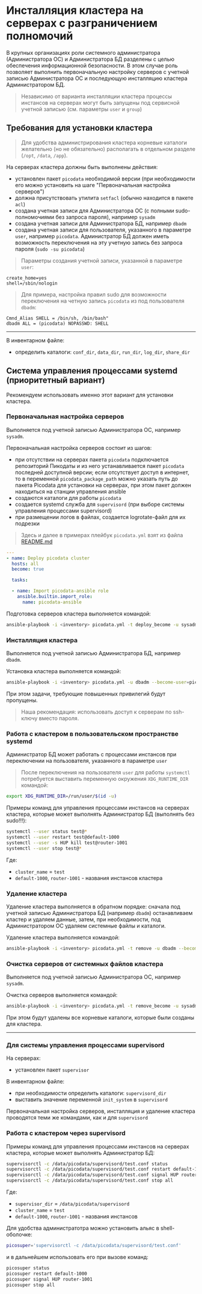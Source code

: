 # Инсталляция кластера на серверах с разграничением полномочий

В крупных организациях роли системного администратора (Администратора ОС) и Администратора БД разделены с целью обеспечения информационной безопасности.
В этом случае роль позволяет выполнить первоначальную настройку серверов с учетной записью Администратора ОС и последующую инсталляцию кластера Администратором БД.

> Независимо от варианта инсталляции кластера процессы инстансов на серверах могут быть запущены под сервисной учетной записью (см. параметры `user` и `group`)


## Требования для установки кластера

> Для удобства администрирования кластера корневые каталоги желательно (но не обязательно) располагать в отдельном разделе (`/opt`, `/data`, `/app`).

На серверах кластера должны быть выполнены действия:
- установлен пакет `picodata` необходимой версии (при необходимости его можно установить на шаге "Первоначальная настройка серверов")
- должна присутствовать утилита `setfacl` (обычно находится в пакете `acl`)
- создана учетная записи для Администратора ОС (с полными sudo-полномочиями без запроса пароля), например `sysadm`
- создана учетная записи для Администратора БД, например `dbadm`
- создана учетная записи для пользователя, указанного в параметре `user`, например `picodata`. Администратор БД должен иметь возможность переключения на эту учетную запись без запроса пароля (`sudo -su picodata`)

> Параметры создания учетной записи, указанной в параметре `user`:
```
create_home=yes
shell=/sbin/nologin
```

> Для примера, настройка правил sudo для возможности переключения на четную запись `picodata` из под пользователя `dbadm`:
```
Cmnd_Alias SHELL = /bin/sh, /bin/bash"
dbadm ALL = (picodata) NOPASSWD: SHELL
```

---

В инвентарном файле:
- определить каталоги: `conf_dir`, `data_dir`, `run_dir`, `log_dir`, `share_dir`

## Система управления процессами systemd (приоритетный вариант)

Рекомендуем использовать именно этот вариант для установки кластера.

### Первоначальная настройка серверов

Выполняется под учетной записью Администратора ОС, например `sysadm`.

Первоначальная настройка серверов состоит из шагов:
- при отсутствии на серверах пакета `picodata` подключается репозиторий Пикодаты и из него устанавливается пакет `picodata` последней доступной версии;
  если отсутствует доступ в интернет, то в переменной `picodata_package_path` можно указать путь до пакета Picodata для установки на серверах, при этом пакет должен находиться на станции управления ansible
- создаются каталоги для работы `picodata`
- создается systemd служба для `supervisord` (при выборе системы управления процессами supervisord)
- при размещении логов в файлах, создается logrotate-файл для их подрезки

> Здесь и далее в примерах плейбук `picodata.yml` взят из файла [README.md](../README.md)

```yaml
---
- name: Deploy picodata cluster
  hosts: all
  become: true

  tasks:

  - name: Import picodata-ansible role
    ansible.builtin.import_role:
      name: picodata-ansible
```

Подготовка серверов кластера выполняется командой:
```bash
ansible-playbook -i <inventory> picodata.yml -t deploy_become -u sysadm -k
```

### Инсталляция кластера

Выполняется под учетной записью Администратора БД, например `dbadm`.

Установка кластера выполняется командой:
```bash
ansible-playbook -i <inventory> picodata.yml -u dbadm --become-user=picodata -k
```

При этом задачи, требующие повышенных привилегий будут пропущены.

> Наша рекомендация: использовать доступ к серверам по ssh-ключу вместо пароля.

### Работа с кластером в пользовательском пространстве systemd

Администратор БД может работать с процессами инстансов при переключении на пользователя, указанного в параметре `user`

>
> После переключения на пользователя `user` для работы `systemctl` потребуется выставить переменную окружения `XDG_RUNTIME_DIR` командой:
```bash
export XDG_RUNTIME_DIR=/run/user/$(id -u)
```

Примеры команд для управления процессами инстансов на серверах кластера, которые может выполнять Администратор БД (выполнять без sudo!!!):
```bash
systemctl --user status test@*
systemctl --user restart test@default-1000
systemctl --user -s HUP kill test@router-1001
systemctl --user stop test@*
```

Где:
- `cluster_name` = `test`
- `default-1000`, `router-1001` - названия инстансов кластера

### Удаление кластера

Удаление кластера выполняется в обратном порядке: сначала под учетной записью Администратора БД (например `dbadm`) останавливаем кластер и удаляем данные, затем, при необходимости, под Администратором ОС удаляем системные файлы и каталоги.

Удаление кластера выполняется командой:
```bash
ansible-playbook -i <inventory> picodata.yml -t remove -u dbadm --become-user=picodata -k
```

### Очистка серверов от системных файлов кластера

Выполняется под учетной записью Администратора ОС, например `sysadm`.

Очистка серверов выполняется командой:
```bash
ansible-playbook -i <inventory> picodata.yml -t remove_become -u sysadm -k
```

При этом будут удалены все корневые каталоги, которые были созданы для кластера.

---

### Для системы управления процессами supervisord

На серверах:
- установлен пакет `supervisor`

В инвентарном файле:
- при необходимости определить каталоги: `supervisord_dir`
- выставить значение переменной `init_system` в `supervisord`

Первоначальная настройка серверов, инсталляция и удаление кластера проводятся теми же командами, как и для `supervisord`

### Работа с кластером через supervisord

Примеры команд для управления процессами инстансов на серверах кластера, которые может выполнять Администратор БД:

```bash
supervisorctl -c /data/picodata/supervisord/test.conf status
supervisorctl -c /data/picodata/supervisord/test.conf restart default-1000
supervisorctl -c /data/picodata/supervisord/test.conf signal HUP router-1001
supervisorctl -c /data/picodata/supervisord/test.conf stop all
```

Где:
- `supervisor_dir` = `/data/picodata/supervisord`
- `cluster_name` = `test`
- `default-1000`, `router-1001` - названия инстансов

Для удобства администратотра можно установить альяс в shell-оболочке:
```bash
picosuper='supervisorctl -c /data/picodata/supervisord/test.conf'
```

и в дальнейшем использовать его при вызове команд:
```bash
picosuper status
picosuper restart default-1000
picosuper signal HUP router-1001
picosuper stop all
```
